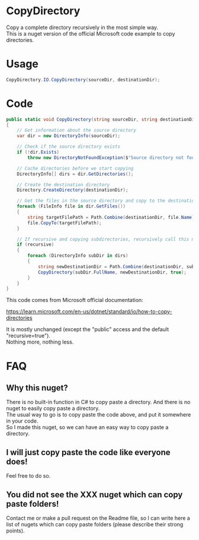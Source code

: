 # CopyDirectory
Copy a complete directory recursively in the most simple way.  
This is a nuget version of the official Microsoft code example to copy directories.

# Usage
```csharp
CopyDirectory.IO.CopyDirectory(sourceDir, destinationDir);
```

# Code

```csharp
public static void CopyDirectory(string sourceDir, string destinationDir, bool recursive=true)
{
    // Get information about the source directory
    var dir = new DirectoryInfo(sourceDir);

    // Check if the source directory exists
    if (!dir.Exists)
        throw new DirectoryNotFoundException($"Source directory not found: {dir.FullName}");

    // Cache directories before we start copying
    DirectoryInfo[] dirs = dir.GetDirectories();

    // Create the destination directory
    Directory.CreateDirectory(destinationDir);

    // Get the files in the source directory and copy to the destination directory
    foreach (FileInfo file in dir.GetFiles())
    {
        string targetFilePath = Path.Combine(destinationDir, file.Name);
        file.CopyTo(targetFilePath);
    }

    // If recursive and copying subdirectories, recursively call this method
    if (recursive)
    {
        foreach (DirectoryInfo subDir in dirs)
        {
            string newDestinationDir = Path.Combine(destinationDir, subDir.Name);
            CopyDirectory(subDir.FullName, newDestinationDir, true);
        }
    }
}
```

This code comes from Microsoft official documentation:

https://learn.microsoft.com/en-us/dotnet/standard/io/how-to-copy-directories

It is mostly unchanged (except the "public" access and the default "recursive=true").  
Nothing more, nothing less.

# FAQ
## Why this nuget?

There is no built-in function in C# to copy paste a directory. And there is no nuget to easily copy paste a directory.  
The usual way to go is to copy paste the code above, and put it somewhere in your code.  
So I made this nuget, so we can have an easy way to copy paste a directory.

## I will just copy paste the code like everyone does!
Feel free to do so.

## You did not see the XXX nuget which can copy paste folders!
Contact me or make a pull request on the Readme file, so I can write here a list of nugets which can copy paste folders (please describe their strong points).

